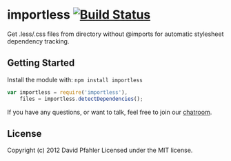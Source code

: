 # importless [![Build Status](https://travis-ci.org/excellenteasy/importless.png?branch=master)](https://travis-ci.org/excellenteasy/importless)

Get .less/.css files from directory without @imports for automatic stylesheet dependency tracking.

## Getting Started
Install the module with: `npm install importless`

```javascript
var importless = require('importless'),
    files = importless.detectDependencies();
```

If you have any questions, or want to talk, feel free to join our [chatroom](http://www.hipchat.com/gHCQ1nzUb).

## License
Copyright (c) 2012 David Pfahler
Licensed under the MIT license.